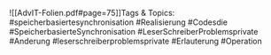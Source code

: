 
![[AdvIT-Folien.pdf#page=75]]Tags & Topics:
   #speicherbasiertesynchronisation
   #Realisierung
   #Codesdie
   #SpeicherbasierteSynchronisation
   #LeserSchreiberProblemsprivate
   #Anderung
   #leserschreiberproblemsprivate
   #Erlauterung
   #Operation